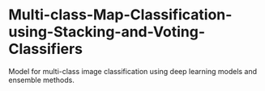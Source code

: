 # Multi-class-Map-Classification-using-Stacking-and-Voting-Classifiers
Model for multi-class image classification using deep learning models and ensemble methods.
